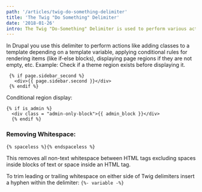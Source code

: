 ```yaml
---
path: '/articles/twig-do-something-delimiter'
title: 'The Twig "Do Something" Delimiter'
date: '2018-01-26'
intro: The Twig "Do-Something" Delimiter is used to perform various actions. In Drupal you use this delimiter to perform tasks like conditionally displaying page regions if they are not empty.
---
```


 In Drupal you use this delimiter to perform actions like adding classes to a template depending on a template variable, applying conditional rules for rendering items (like if-else blocks), displaying page regions if they are not empty, etc.
 Example:
 Check if a theme region exists before displaying it.

```
 {% if page.sidebar_second %}
   <div>{{ page.sidebar.second }}</div>
 {% endif %}
```

Conditional region display:

```
{% if is_admin %}
  <div class = "admin-only-block">{{ admin_block }}</div>
  {% endif %}
```

### Removing Whitespace:

```{% spaceless %}{% endspaceless %}```

This removes all non-text whitespace between HTML tags excluding spaces inside blocks of text or space inside an HTML tag.

To trim leading or trailing whitespace on either side of Twig delimiters insert a hyphen within the delimiter: `{%- variable -%}`